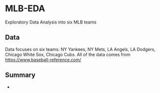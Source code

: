 # MLB-EDA
Exploratory Data Analysis into six MLB teams

## Data
Data focuses on six teams: NY Yankees, NY Mets, LA Angels, LA Dodgers, Chicago White Sox, Chicago Cubs. All of the data comes from https://www.baseball-reference.com/ 

## Summary
- 
